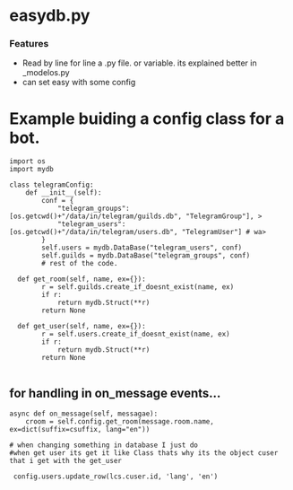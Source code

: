 # easydb.py
### Features

- Read by line for line a .py file. or variable. its explained better in _modelos.py
- can set easy with some config

# Example buiding a config class for a bot.
```
import os
import mydb

class telegramConfig:
    def __init__(self):
        conf = {
            "telegram_groups": [os.getcwd()+"/data/in/telegram/guilds.db", "TelegramGroup"], >
            "telegram_users": [os.getcwd()+"/data/in/telegram/users.db", "TelegramUser"] # wa>
        }
        self.users = mydb.DataBase("telegram_users", conf)
        self.guilds = mydb.DataBase("telegram_groups", conf)
        # rest of the code.

  def get_room(self, name, ex={}):
        r = self.guilds.create_if_doesnt_exist(name, ex)
        if r:
            return mydb.Struct(**r)
        return None

  def get_user(self, name, ex={}):
        r = self.users.create_if_doesnt_exist(name, ex)
        if r:
            return mydb.Struct(**r)
        return None


```

## for handling in on_message events...
```
async def on_message(self, messagae):
    croom = self.config.get_room(message.room.name, ex=dict(suffix=csuffix, lang="en"))

# when changing something in database I just do
#when get user its get it like Class thats why its the object cuser that i get with the get_user
 
 config.users.update_row(lcs.cuser.id, 'lang', 'en')

```
